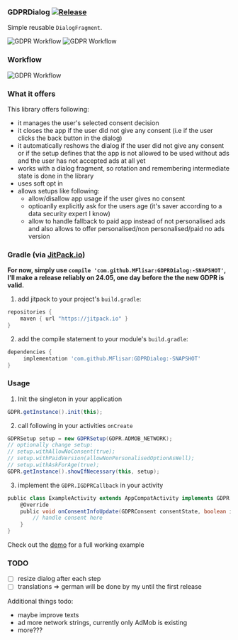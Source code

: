### GDPRDialog [![Release](https://jitpack.io/v/MFlisar/GDPRDialog.svg)](https://jitpack.io/#MFlisar/GDPRDialog)

Simple reusable `DialogFragment`.

![GDPR Workflow](https://github.com/MFlisar/GDPRDialog/blob/master/screenshots/demo1.gif "demo1")
![GDPR Workflow](https://github.com/MFlisar/GDPRDialog/blob/master/screenshots/demo2.gif "demo2")

### Workflow

![GDPR Workflow](https://github.com/MFlisar/GDPRDialog/blob/master/screenshots/workflow.png "Workflow")

### What it offers

This library offers following:

* it manages the user's selected consent decision
* it closes the app if the user did not give any consent (i.e if the user clicks the back button in the dialog)
* it automatically reshows the dialog if the user did not give any consent or if the setup defines that the app is not allowed to be used without ads and the user has not accepted ads at all yet
* works with a dialog fragment, so rotation and remembering intermediate state is done in the library
* uses soft opt in
* allows setups like following:
  * allow/disallow app usage if the user gives no consent
  * optioanlly explicitly ask for the users age (it's saver according to a data security expert I know)
  * allow to handle fallback to paid app instead of not personalised ads and also allows to offer personalised/non personalised/paid no ads version

### Gradle (via [JitPack.io](https://jitpack.io/))

**For now, simply use `compile 'com.github.MFlisar:GDPRDialog:-SNAPSHOT'`, I'll make a release reliably on 24.05, one day before the the new GDPR is valid.**

1. add jitpack to your project's `build.gradle`:
```groovy
repositories {
    maven { url "https://jitpack.io" }
}
```
2. add the compile statement to your module's `build.gradle`:
```groovy
dependencies {
     implementation 'com.github.MFlisar:GDPRDialog:-SNAPSHOT'
}
```

### Usage

1. Init the singleton in your application
```groovy
GDPR.getInstance().init(this);
```
2. call following in your activities `onCreate`
```groovy
GDPRSetup setup = new GDPRSetup(GDPR.ADMOB_NETWORK);
// optionally change setup:
// setup.withAllowNoConsent(true);
// setup.withPaidVersion(allowNonPersonalisedOptionAsWell);
// setup.withAskForAge(true);
GDPR.getInstance().showIfNecessary(this, setup);
```
3. implement the `GDPR.IGDPRCallback` in your activity
```groovy
public class ExampleActivity extends AppCompatActivity implements GDPR.IGDPRCallback {
    @Override
    public void onConsentInfoUpdate(GDPRConsent consentState, boolean isNewState) {
        // handle consent here
    }
}
```

Check out the [demo](https://github.com/MFlisar/GDPRDialog/blob/master/app/src/main/java/com/michaelflisar/gdprdialog/demo/MainActivity.java) for a full working example

### TODO

* [ ] resize dialog after each step
* [ ] translations => german will be done by my until the first release

Additional things todo:

* maybe improve texts
* ad more network strings, currently only AdMob is existing
* more???